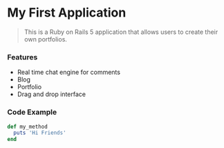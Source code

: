 # My First Application

> This is a Ruby on Rails 5 application that allows users to create their own portfolios.

### Features

- Real time chat engine for comments
- Blog
- Portfolio
- Drag and drop interface

### Code Example

```ruby
def my_method
  puts 'Hi Friends'
end
```
